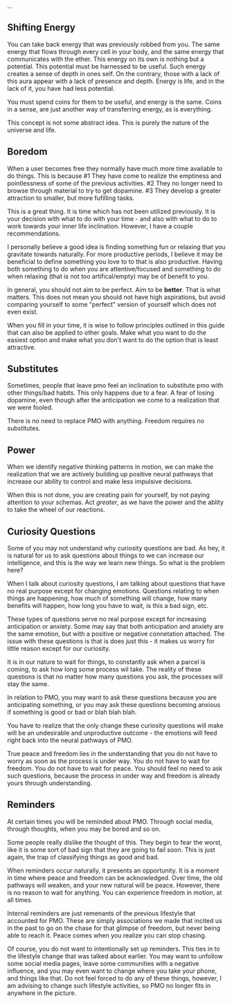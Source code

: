 
...
## Shifting Energy
You can take back energy that was previously robbed from you. The same energy that flows through every cell in your body, and the same energy that communicates with the ether. This energy on its own is nothing but a potential. This potential must be harnessed to be useful. Such energy creates a sense of depth in ones self. On the contrary, those with a lack of this aura appear with a lack of presence and depth. Energy is life, and in the lack of it, you have had less potential.

You must spend coins for them to be useful, and energy is the same. Coins in a sense, are just another way of transferring energy, as is everything.

This concept is not some abstract idea. This is purely the nature of the universe and life.

## Boredom
When a user becomes free they normally have much more time available to do things. This is because #1 They have come to realize the emptiness and pointlessness of some of the previous activities. #2 They no longer need to browse through material to try to get dopamine. #3 They develop a greater attraction to smaller, but more fufilling tasks.

This is a great thing. It is time which has not been utilized previously. It is your decision with what to do with your time - and also with what to do to work towards your inner life inclination. However, I have a couple recommendations.

I personally believe a good idea is finding something fun or relaxing that you gravitate towards naturally. For more productive periods, I believe it may be beneficial to define something you love to to that is also productive. Having both something to do when you are attentive/focused and something to do when relaxing (that is not too artifical/empty) may be of benefit to you.

In general, you should not aim to be perfect. Aim to be **better**. That is what matters. This does not mean you should not have high aspirations, but avoid comparing yourself to some "perfect" version of yourself which does not even exist.

When you fill in your time, it is wise to follow principles outlined in this guide that can also be applied to other goals. Make what you want to do the easiest option and make what you don't want to do the option that is least attractive. 

## Substitutes
Sometimes, people that leave pmo feel an inclination to substitute pmo with other things/bad habits. This only happens due to a fear. A fear of losing dopamine, even though after the anticipation we come to a realization that we were fooled.

There is no need to replace PMO with anything. Freedom requires no substitutes.

## Power
When we identify negative thinking patterns in motion, we can make the realization that we are actively building up positive neural pathways that increase our ability to control and make less impulsive decisions.

When this is not done, you are creating pain for yourself, by not paying attention to your schemas. Act *greater*, as we have the power and the ablity to take the wheel of our reactions.

## Curiosity Questions
Some of you may not understand why curiosity questions are bad. As hey, it is natural for us to ask questions about things to we can increase our intelligence, and this is the way we learn new things. So what is the problem here?

When I talk about curiosity questions, I am talking about questions that have no real purpose except for changing emotions. Questions relating to when things are happening, how much of something will change, how many benefits will happen, how long you have to wait, is this a bad sign, etc.

These types of questions serve no real purpose except for increasing anticipation or anxiety. Some may say that both anticipation and anxiety are the same emotion, but with a positive or negative connetation attached. The issue with these questions is that is does just this - it makes us worry for little reason except for our curiosity.

It is in our nature to wait for things, to constantly ask when a parcel is coming, to ask how long some process wil take. The reality of these questions is that no matter how many questions you ask, the processes will stay the same.

In relation to PMO, you may want to ask these questions because you are anticipating something, or you may ask these questions becoming anxious if something is good or bad or blah blah blah.

You have to realize that the only change these curiosity questions will make will be an undesirable and unproductive outcome - the emotions will feed right back into the neural pathways of PMO.

True peace and freedom lies in the understanding that you do not have to worry as soon as the process is under way. You do not have to wait for freedom. You do not have to wait for peace. You should feel no need to ask such questions, because the process in under way and freedom is already yours through understanding.

## Reminders
At certain times you will be reminded about PMO. Through social media, through thoughts, when you may be bored and so on.

Some people really dislike the thought of this. They begin to fear the worst, like it is some sort of bad sign that they are going to fail soon. This is just again, the trap of classifying things as good and bad.

When reminders occur naturally, it presents an opportunity. It is a moment in time where peace and freedom can be acknowledged. Over time, the old pathways will weaken, and your new natural will be peace. However, there is no reason to wait for anything. You can experience freedom in motion, at all times.

Internal reminders are just remenants of the previous lifestyle that accounted for PMO. These are simply associations we made that incited us in the past to go on the chase for that glimpse of freedom, but never being able to reach it. Peace comes when you realize you can stop chasing.

Of course, you do not want to intentionally set up reminders. This ties in to the lifestyle change that was talked about earlier. You may want to unfollow some social media pages, leave some communities with a negative influence, and you may even want to change where you take your phone, and things like that. Do not feel forced to do any of these things, however, I am advising to change such lifestyle activities, so PMO no longer fits in anywhere in the picture.